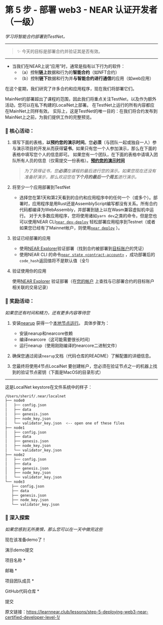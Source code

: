 # 第 5 步 - 部署 web3 - NEAR 认证开发者（一级）

_学习将智能合约部署到TestNet。_

--------
> :sparkles: 今天的目标是部署合约并验证其是否有效。
--------

* 当我们在NEAR上说“应用”时，通常是指有以下行为的软件：
   * （a）控制**链上**数据和行为的**智能合约**（如NFT合约）
   * （b）控制**链下**数据和行为并**与智能合约进行通信**的应用（如web应用）

在这个星期，我们研究了许多合约和应用程序，现在我们将部署它们。

MainNet的部署超出了课程的范围，因此我们将重点关注TestNet，以及作为额外活动，您可以在私下构建的LocalNet上部署。 在TestNet上运行的所有内容都应在MainNet上同样有效。 实际上，这是TestNet的唯一目的：在我们将合约发布到MainNet上之前，为我们提供工作的完整预览。

### :green_book: 核心活动：

1. 填写下面的表格，**以预约您的演示时间**。您**必须**（与团队一起或独自一人）参与演示项目的开发从而获得**证书**。如果只有您一个人参加演示，那么在下面的表格中填写您个人的信息即可。 如果您有一个团队，在下面的表格中请填入团队所有人员的信息（仅需提交一份表格）。[**预约您的演示时间**](https://learnnear.club/lessons/step-5-deploying-web3-near-certified-developer-level-1/#Submit%20Demo)

   > _为了获得证书，您**必须**在课程的最后进行您的演示。如果您现在还没有准备好演示，那么欢迎您在**下个月的最后一个周五**进行演示。_

2. 将至少一个应用部署到TestNet

	- 选择您在第1天和第2天看到的合约和应用程序中的任何一个（或多个）。部署时，应用程序是用Rust还是AssemblyScript编写都没有关系。所有合约代码都编译为WebAssembly，并部署到链上以在Wasm兼容虚拟机中运行。
   对于大多数应用程序，您将使用诸如`yarn dev`之类的命令，但是您也可以使用NEAR CLI[`near dev-deploy`](https://docs.near.org/docs/tools/near-cli#near-dev-deploy) 轻松部署应用程序到Testnet（或者如果您已经有了Mainnet帐户，则使用[`near deploy`](https://docs.near.org/docs/tools/near-cli#near-deploy) ）。
	  
3. 验证已经部署的应用

   - 使用[NEAR Explorer](https://explorer.testnet.near.org/)验证部署（找到合约被部署到[目标账户](https://explorer.testnet.near.org/accounts/dev-1614258294715-7729054)的凭证）
   - 使用NEAR CLI 的命令[`near state <contract-account>`](https://docs.near.org/docs/tools/near-cli#near-state) ，成功部署后的`code_hash`返回值将不是默认值（全1）

4. 验证使用你的应用

   使用[NEAR Explorer](https://explorer.testnet.near.org/) 验证部署（在[您的帐户](https://explorer.testnet.near.org/accounts/sherif.testnet) 上查找与已部署合约的目标账户相关联的交易记录）


### :blue_book: 奖励活动：

_如果您还有时间和精力，还有更多内容等待您_

1. 安装[nearup](https://github.com/near/nearup) 获得一个[本地节点运行](https://github.com/near/nearup#spawn-a-local-network)。 具体步骤为：

   * 安装nearup和nearcore依赖
   * 编译nearcore（这可能需要很长时间）
   * 运行nearup（使用刚刚编译的nearcore二进制文件）

2. 确保您通过阅读`nearup`文档（代码仓库的README）了解配置的详细信息。
3. 您最终将使用4节点LocalNet 要创建帐户，您必须在验证节点之一的机器上找到的验证节点密钥（下面是MacOS的目录形式）

---

这是LocalNet keystore在文件系统中的样子：

```bash
/Users/sherif/.near/localnet
├── node0
│   ├── config.json
│   ├── data
│   ├── genesis.json
│   ├── node_key.json
│   └── validator_key.json  <-- open one of these files
├── node1
│   ├── config.json
│   ├── data
│   ├── genesis.json
│   ├── node_key.json
│   └── validator_key.json
├── node2
│   ├── config.json
│   ├── data
│   ├── genesis.json
│   ├── node_key.json
│   └── validator_key.json
└── node3
   ├── config.json
   ├── data
   ├── genesis.json
   ├── node_key.json
   └── validator_key.json
```
		    
### :orange_book: 深入探索

_如果您感到无所畏惧，那么您可以在一天中做完这些_

现在该准备demo了！

演示demo提交

项目名称 *

邮箱 *

项目团队成员 *

GitHub代码仓库 *

提交



原文链接：https://learnnear.club/lessons/step-5-deploying-web3-near-certified-developer-level-1/
